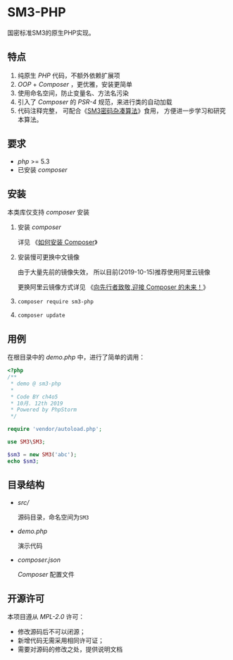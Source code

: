 # SM3-PHP
国密标准SM3的原生PHP实现。

## 特点
1. 纯原生 *PHP* 代码，不额外依赖扩展项
2. *OOP* + *Composer* ，更优雅，安装更简单
3. 使用命名空间，防止变量名、方法名污染
4. 引入了 *Composer* 的 *PSR-4* 规范，来进行类的自动加载
5. 代码注释完整，
可配合《[SM3密码杂凑算法](http://www.sca.gov.cn/sca/xwdt/2010-12/17/1002389/files/302a3ada057c4a73830536d03e683110.pdf)》食用，
方便进一步学习和研究本算法。

## 要求
* *php* >= 5.3
* 已安装 *composer*

## 安装
本类库仅支持 *composer* 安装

1. 安装 *composer*
    
    详见 《[如何安装 Composer](https://pkg.phpcomposer.com/#how-to-install-composer)》

2. 安装慢可更换中文镜像

    由于大量先前的镜像失效，
    所以目前(2019-10-15)推荐使用阿里云镜像

    更换阿里云镜像方式详见 《[向先行者致敬,迎接 Composer 的未来！](https://blog.doylee.cn/composer-chinese-mirror/)》
    
3. `composer require sm3-php`
4. `composer update`

## 用例
在根目录中的 *demo.php* 中，进行了简单的调用：

```php
<?php
/**
 * demo @ sm3-php
 *
 * Code BY ch4o5
 * 10月. 12th 2019
 * Powered by PhpStorm
 */

require 'vendor/autoload.php';

use SM3\SM3;

$sm3 = new SM3('abc');
echo $sm3;
``` 

## 目录结构

- *src/*
    
    源码目录，命名空间为`SM3`

- *demo.php*
    
    演示代码
    
- *composer.json*

    *Composer* 配置文件
    
## 开源许可

本项目遵从 *MPL-2.0* 许可：

* 修改源码后不可以闭源；
* 新增代码无需采用相同许可证；
* 需要对源码的修改之处，提供说明文档
    
